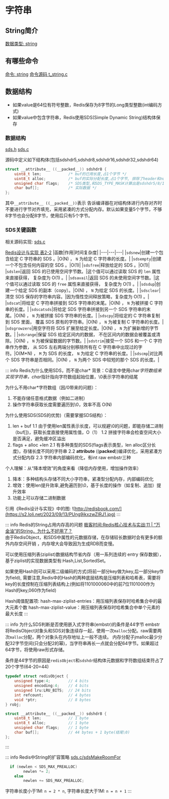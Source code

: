 # 字符串


## String简介
[数据类型: string](https://redis.io/docs/data-types/strings)

## 有哪些命令
[命令: string](https://redis.io/commands/?group=string)
[命令源码 t_string.c](https://github.com/Spectred/redis/blob/spectred_6.2/src/t_string.c)

## 数据结构
- 如果value是64位有符号整数，Redis保存为8字节的Long类型整数(int编码方式)
- 如果value中包含字符串，Redis使用SDS(Simple Dynamic String)结构体保存

### 数据结构
[sds.h](https://github.com/Spectred/redis/blob/spectred_6.2/src/sds.h)
[sds.c](https://github.com/Spectred/redis/blob/spectred_6.2/src/sds.c)

源码中定义如下结构体(包括sdshdr5,sdshdr8,sdshdr16,sdshdr32,sdshdr64)
```C
struct __attribute__ ((__packed__)) sdshdr8 {
    uint8_t len;            /* buf的已用长度,占1个字节 */
    uint8_t alloc;          /* buf的实际分配长度,占1个字节, 排除了header和null终止符 */
    unsigned char flags;    /* SDS类型,和SDS_TYPE_MASK计算出是sdshdr5/8/16/32/64 */
    char buf[];             /* 实际数据 */
};
```
其中`__attribute__ ((__packed__))`表示 告诉编译器在对结构体进行内存对齐时不要进行字节对齐填充，采用紧凑的方式分配内存。默认如果变量5个字节，不够8字节也会分配8字节，使用后只有5个字节。


### SDS关键函数
相关源码实现: [sds.c](https://github.com/Spectred/redis/blob/spectred_6.2/src/sds.c)

[Redis设计与实现 表2-2](http://redisbook.com/preview/sds/api.html)
|函数|作用|时间复杂度|
|---|---|---|
|`sdsnew`|创建一个包含给定 C 字符串的 SDS 。|O(N) ， `N` 为给定 C 字符串的长度。|
|`sdsempty`|创建一个不包含任何内容的空 SDS 。|O(1)|
|`sdsfree`|释放给定的 SDS 。|O(1)|
|`sdslen`|返回 SDS 的已使用空间字节数。|这个值可以通过读取 SDS 的 `len` 属性来直接获得， 复杂度为 O(1) 。|
|`sdsavail`|返回 SDS 的未使用空间字节数。|这个值可以通过读取 SDS 的 `free` 属性来直接获得， 复杂度为 O(1) 。|
|`sdsdup`|创建一个给定 SDS 的副本（copy）。|O(N) ， `N` 为给定 SDS 的长度。|
|`sdsclear`|清空 SDS 保存的字符串内容。|因为惰性空间释放策略，复杂度为 O(1) 。|
|`sdscat`|将给定 C 字符串拼接到 SDS 字符串的末尾。|O(N) ， `N` 为被拼接 C 字符串的长度。|
|`sdscatsds`|将给定 SDS 字符串拼接到另一个 SDS 字符串的末尾。|O(N) ， `N` 为被拼接 SDS 字符串的长度。|
|`sdscpy`|将给定的 C 字符串复制到 SDS 里面， 覆盖 SDS 原有的字符串。|O(N) ， `N` 为被复制 C 字符串的长度。|
|`sdsgrowzero`|用空字符将 SDS 扩展至给定长度。|O(N) ， `N` 为扩展新增的字节数。|
|`sdsrange`|保留 SDS 给定区间内的数据， 不在区间内的数据会被覆盖或清除。|O(N) ， `N` 为被保留数据的字节数。|
|`sdstrim`|接受一个 SDS 和一个 C 字符串作为参数， 从 SDS 左右两端分别移除所有在 C 字符串中出现过的字符。|O(M*N) ， `M` 为 SDS 的长度， `N` 为给定 C 字符串的长度。|
|`sdscmp`|对比两个 SDS 字符串是否相同。|O(N) ， `N` 为两个 SDS 中较短的那个 SDS 的长度。|

::: info Redis为什么使用SDS，而不是char*
背景：C语言中使用char*字符数组来实现字符串，char*指针指向字符数组起始位置，\0表示字符串的结尾

为什么不用char*字符数组（因/0带来的问题）：
1. 不能存储任意格式数据（例如二进制）
2. 操作字符串获取长度需要遍历到\0，效率不高 O(N)

为什么使用SDS(SDS的优势)（需要掌握SDS结构）：
1. len + buf
    1.1 由于使用len属性表示长度，可以规避\0的问题，即能存储二进制（buf[])，获取长度直接使用属性值，O（1）
    1.2 拼接字符串会检查空间大小是否满足，避免缓冲区溢出
2. flags + alloc +len
    2.1 有多种类型的SDS(flags表示类型，len alloc区分长度)，存储长度不同的字符串
    2.2 __attribute__ ((__packed__))编译优化，采用紧凑方式分配内存
    2.3 字符串内部编码优化，有int raw embstr三种



个人理解：从“降本增效”的角度来看（降低内存使用，增加操作效率）
1. 降本：多种结构头存储不同大小字符串，紧凑型分配内存，内部编码优化
2. 增效：使用len提升效率,避免遍历到\0，基于长度的操作（如复制、追加）提升效率
3. 功能上可以存储二进制数据

引用《Redis设计与实现》中的图:
![http://redisbook.com/](https://s2.loli.net/2023/09/13/PUng9ikxzwZIRJ1.jpg)
:::


::: info Redis的String占用内存高的问题
[极客时间:Redis核心技术与实战:11 | “万金油”的String，为什么不好用了？](https://time.geekbang.org/column/article/279649)
<br>
由于RedisObject，和SDS中属性的元数据存储，在存储较长数据时会有更多的额外内存空间开销 ，内存增大会导致因为生成RDB而变慢。

可以使用压缩列表(ziplist)数据结构节省内存（用一系列连续的 entry 保存数据），基于ziplist的实现数据类型有:Hash,List,SortedSet。

如果使用Hash则可以采用二级编码的方式(将前一部分key做为key,后一部分key作为field),
需要注意,Redis中的Hash的两种底层结构是压缩列表和哈希表，需要将key的长度控制在压缩列表结构上(例如将1101000060中的前7位1101000作为Hash的key,060作为field)

Hash阈值配置项:
hash-max-ziplist-entries：用压缩列表保存时哈希集合中的最大元素个数
hash-max-ziplist-value：用压缩列表保存时哈希集合中单个元素的最大长度
:::


::: info 为什么SDS判断是否使用嵌入式字符串(embstr)的条件是44字节
embstr将RedisObject对象头和SDS对象连续存一起，使用一次`malloc`分配。raw需要两次`malloc`分配，两个对象头在内存地址上一般不连续。
内存分配子jmalloc最少分配32字节空间(只会分配2的幂)，当字符串再长一点就会分配64字节。如果超过64字节，将使用raw形式存储。

条件是44字节的原因是`redisObject`和`sdshdr`结构体元数据和字符数组结束符占了20个字节(64-20=44)
```C
typedef struct redisObject {
    unsigned type:4;        // 4 bits
    unsigned encoding:4;    // 4 bits
    unsigned lru:LRU_BITS;  // 24 bits
    int refcount;           // 4 bytes
    void *ptr;              // 8 bytes
} robj;

struct __attribute__ ((__packed__)) sdshdr8 {
    uint8_t len;            // 1 byte
    uint8_t alloc;          // 1 byte
    unsigned char flags;    // 1 byte
    char buf[];             // 44 bytes + 1 byte(结尾\0)
};
```
:::



::: info Redis中String的扩容策略
[sds.c/sdsMakeRoomFor](https://github.com/Spectred/redis/blob/spectred_6.2/src/sds.c)
<br>
```C
  if (newlen < SDS_MAX_PREALLOC)
        newlen *= 2;
    else
        newlen += SDS_MAX_PREALLOC;
```
字符串长度小于1M: `n = 2 * n`,
字符串长度大于1M: `n = n + 1`
:::



